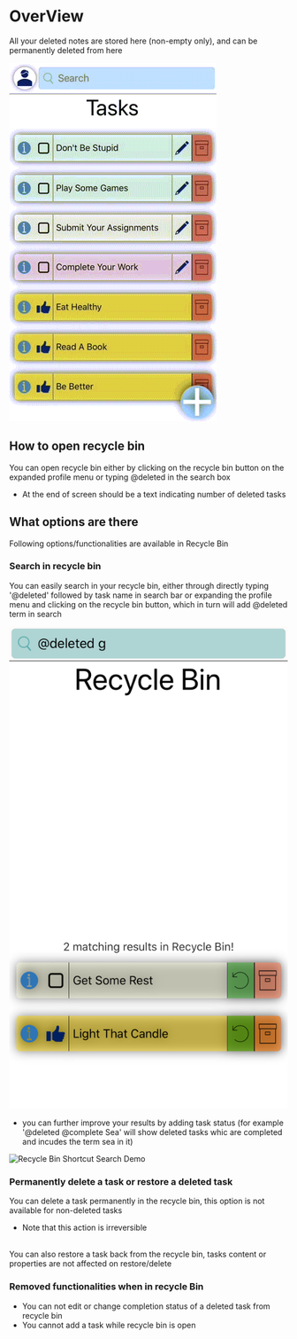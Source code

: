 # OverView
All your deleted notes are stored here (non-empty only), and can be permanently deleted from here

![Recycle Bin Demo](../../files/recyclebin/light-rbo.gif)

## How to open recycle bin
You can open recycle bin either by clicking on the recycle bin button on the expanded profile menu or typing @deleted in the search box
- At the end of screen should be a text indicating number of deleted tasks

## What options are there
Following options/functionalities are available in Recycle Bin

### Search in recycle bin
You can easily search in your recycle bin, either through directly typing '@deleted' followed by task name in search bar or expanding the profile menu and clicking on the recycle bin button, which in turn will add @deleted term in search

<img src="../../files/recyclebin/light-search.png">

- you can further improve your results by adding task status (for example '@deleted @complete Sea' will show deleted tasks whic are completed and incudes the term sea in it)

![Recycle Bin Shortcut Search Demo](../../files/recyclebin/light-shortcut-search.gif)

### Permanently delete a task or restore a deleted task
You can delete a task permanently in the recycle bin, this option is not available for non-deleted tasks
- Note that this action is irreversible
<br>
You can also restore a task back from the recycle bin, tasks content or properties are not affected on restore/delete

### Removed functionalities when in recycle Bin
- You can not edit or change completion status of a deleted task from recycle bin
- You cannot add a task while recycle bin is open


